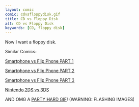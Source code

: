 ```yaml
---
layout: comic
comic: cdvsfloppydisk.gif
title: CD vs Floppy Disk
alt: CD vs Floppy Disk
keywords: [CD, floppy disk]
---
```


Now I want a floppy disk.

Similar Comics:

[Smartphone vs Flip Phone PART 1](http://lolnein.com/2013/08/28/smartphones/)

[Smartphone vs Flip Phone PART 2](http://lolnein.com/2014/10/01/smartphones2/)

[Smartphone vs Flip Phone PART 3](http://lolnein.com/2015/04/24/smartwatches/)

[Nintendo 2DS vs 3DS](http://lolnein.com/2013/09/06/2ds/)

AND OMG A [PARTY HARD GIF](http://blog.lolnein.com/2013/09/19/partyhard/)! (WARNING: FLASHING IMAGES)
